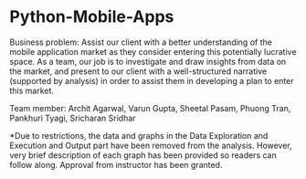 # Python-Mobile-Apps

Business problem: Assist our client with a better understanding of the mobile application market as they consider entering this potentially lucrative space. As a team, our job is to investigate and draw insights from data on the market, and present to our client with a well-structured narrative (supported by analysis) in order to assist them in developing a plan to enter this market.

Team member: Archit Agarwal, Varun Gupta, Sheetal Pasam, Phuong Tran, Pankhuri Tyagi, Sricharan Sridhar

*Due to restrictions, the data and graphs in the Data Exploration and Execution and Output part have been removed from the analysis. However, very brief description of each graph has been provided so readers can follow along. Approval from instructor has been granted.
